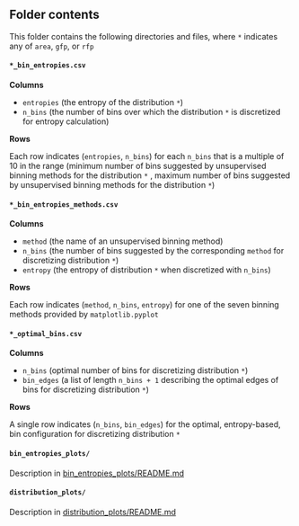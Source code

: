 ## Folder contents
This folder contains the following directories and files, where `*` indicates any of `area`, `gfp`, or `rfp`

#### `*_bin_entropies.csv`
**Columns**
- `entropies` (the entropy of the distribution `*`)
- `n_bins` (the number of bins over which the distribution `*` is discretized for entropy calculation)

**Rows**

Each row indicates (`entropies`, `n_bins`) for each `n_bins` that is a multiple of 10 in the range 
(minimum number of bins suggested by unsupervised binning methods for the distribution `*` , 
maximum number of bins suggested by unsupervised binning methods for the distribution `*`) 

#### `*_bin_entropies_methods.csv`
**Columns**
- `method` (the name of an unsupervised binning method)
- `n_bins` (the number of bins suggested by the corresponding `method` for discretizing distribution `*`)
- `entropy` (the entropy of distribution `*` when discretized with `n_bins`)

**Rows**

Each row indicates (`method`, `n_bins`, `entropy`) for one of the seven binning methods provided by `matplotlib.pyplot`

#### `*_optimal_bins.csv`
**Columns**
- `n_bins` (optimal number of bins for discretizing distribution `*`)
- `bin_edges` (a list of length `n_bins + 1` describing the optimal edges of bins for discretizing distribution `*`)

**Rows**

A single row indicates (`n_bins`, `bin_edges`) for the optimal, entropy-based, bin configuration for discretizing distribution `*`

#### `bin_entropies_plots/`
Description in [bin_entropies_plots/README.md]([https://github.com/sarahfi2her/variability/tree/main/20230404/results/bin_selection/bin_entropies_plots#readme])

#### `distribution_plots/`
Description in [distribution_plots/README.md]([https://github.com/sarahfi2her/variability/tree/main/20230404/results/bin_selection/distribution_plots#readme])


